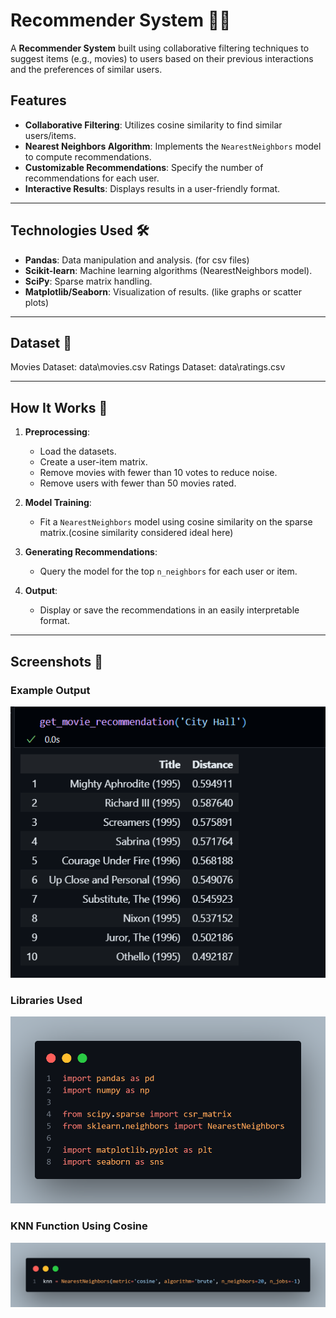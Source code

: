 # Recommender System 🎥🤖

A **Recommender System** built using collaborative filtering techniques to suggest items (e.g., movies) to users based on their previous interactions and the preferences of similar users.

## Features

- **Collaborative Filtering**: Utilizes cosine similarity to find similar users/items.
- **Nearest Neighbors Algorithm**: Implements the `NearestNeighbors` model to compute recommendations.
- **Customizable Recommendations**: Specify the number of recommendations for each user.
- **Interactive Results**: Displays results in a user-friendly format.

---

## Technologies Used 🛠️

- **Pandas**: Data manipulation and analysis. (for csv files)
- **Scikit-learn**: Machine learning algorithms (NearestNeighbors model).
- **SciPy**: Sparse matrix handling.
- **Matplotlib/Seaborn**: Visualization of results. (like graphs or scatter plots)

---

## Dataset 📂

Movies Dataset: data\movies.csv
Ratings Dataset: data\ratings.csv

---

## How It Works 🧠

1. **Preprocessing**:

   - Load the datasets.
   - Create a user-item matrix.
   - Remove movies with fewer than 10 votes to reduce noise.
   - Remove users with fewer than 50 movies rated.

2. **Model Training**:

   - Fit a `NearestNeighbors` model using cosine similarity on the sparse matrix.(cosine similarity considered ideal here)

3. **Generating Recommendations**:

   - Query the model for the top `n_neighbors` for each user or item.

4. **Output**:
   - Display or save the recommendations in an easily interpretable format.

---

## Screenshots 📸

### Example Output

![Output](Example.png)

### Libraries Used

![Libraries](LibrariesUsed.png)

### KNN Function Using Cosine

![CosineDistance](CosineDistance.png)
